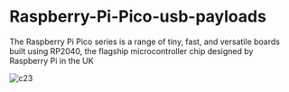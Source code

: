 # Raspberry-Pi-Pico-usb-payloads



The Raspberry Pi Pico series is a range of tiny, fast, and versatile boards built using RP2040, the flagship microcontroller chip designed by Raspberry Pi in the UK

![c23](https://user-images.githubusercontent.com/57531506/209471416-e3112ebc-e2ee-4fe1-bc52-0e53fa163f30.gif)
